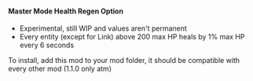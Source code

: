 #### Master Mode Health Regen Option

- Experimental, still WIP and values aren't permanent
- Every entity (except for Link) above 200 max HP heals by 1% max HP every 6 seconds

To install, add this mod to your mod folder, it should be compatible with every other mod (1.1.0 only atm)